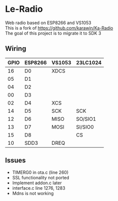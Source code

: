 # Le-Radio

Web radio based on ESP8266 and VS1053 \
This is a fork of https://github.com/karawin/Ka-Radio \
The goal of this project is to migrate it to SDK 3 

## Wiring

|GPIO |ESP8266  |VS1053  |23LC1024  |
|-----|------|-----------|----------|
|16   |D0    |XDCS |        |
|05   |D1    |     |        |
|04   |D2    |     |        |
|00   |D3    |     |        |
|02   |D4    |XCS  |        |
|14   |D5    |SCK  |SCK     |
|12   |D6    |MISO |SO/SIO1 |
|13   |D7    |MOSI |SI/SIO0 |
|15   |D8    |     |CS      |
|10   |SDD3  |DREQ |        |

## Issues
 - TIMERG0 in ota.c (line 260)
 - SSL functionality not ported
 - Implement addon.c later
 - interface.c line 1276, 1283
 - Mdns is not working
